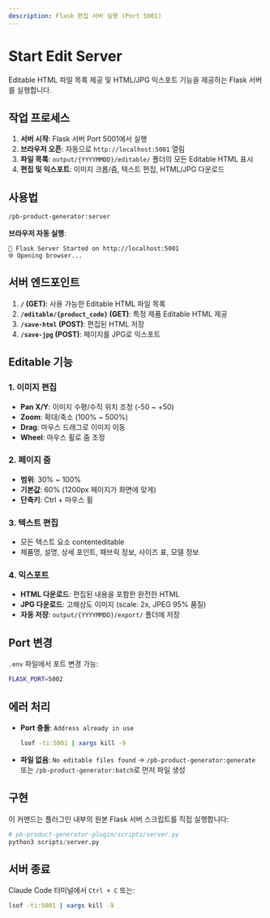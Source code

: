 ```yaml
---
description: Flask 편집 서버 실행 (Port 5001)
---
```


# Start Edit Server

Editable HTML 파일 목록 제공 및 HTML/JPG 익스포트 기능을 제공하는 Flask 서버를 실행합니다.

## 작업 프로세스

1. **서버 시작**: Flask 서버 Port 5001에서 실행
2. **브라우저 오픈**: 자동으로 `http://localhost:5001` 열림
3. **파일 목록**: `output/{YYYYMMDD}/editable/` 폴더의 모든 Editable HTML 표시
4. **편집 및 익스포트**: 이미지 크롭/줌, 텍스트 편집, HTML/JPG 다운로드

## 사용법

```bash
/pb-product-generator:server
```

**브라우저 자동 실행**:
```
🚀 Flask Server Started on http://localhost:5001
🌐 Opening browser...
```

## 서버 엔드포인트

1. **`/` (GET)**: 사용 가능한 Editable HTML 파일 목록
2. **`/editable/{product_code}` (GET)**: 특정 제품 Editable HTML 제공
3. **`/save-html` (POST)**: 편집된 HTML 저장
4. **`/save-jpg` (POST)**: 페이지를 JPG로 익스포트

## Editable 기능

### 1. 이미지 편집
- **Pan X/Y**: 이미지 수평/수직 위치 조정 (-50 ~ +50)
- **Zoom**: 확대/축소 (100% ~ 500%)
- **Drag**: 마우스 드래그로 이미지 이동
- **Wheel**: 마우스 휠로 줌 조정

### 2. 페이지 줌
- **범위**: 30% ~ 100%
- **기본값**: 60% (1200px 페이지가 화면에 맞게)
- **단축키**: Ctrl + 마우스 휠

### 3. 텍스트 편집
- 모든 텍스트 요소 contenteditable
- 제품명, 설명, 상세 포인트, 패브릭 정보, 사이즈 표, 모델 정보

### 4. 익스포트
- **HTML 다운로드**: 편집된 내용을 포함한 완전한 HTML
- **JPG 다운로드**: 고해상도 이미지 (scale: 2x, JPEG 95% 품질)
- **자동 저장**: `output/{YYYYMMDD}/export/` 폴더에 저장

## Port 변경

`.env` 파일에서 포트 변경 가능:
```bash
FLASK_PORT=5002
```

## 에러 처리

- **Port 충돌**: `Address already in use`
  ```bash
  lsof -ti:5001 | xargs kill -9
  ```

- **파일 없음**: `No editable files found`
  → `/pb-product-generator:generate` 또는 `/pb-product-generator:batch`로 먼저 파일 생성

## 구현

이 커맨드는 플러그인 내부의 원본 Flask 서버 스크립트를 직접 실행합니다:

```python
# pb-product-generator-plugin/scripts/server.py
python3 scripts/server.py
```

## 서버 종료

Claude Code 터미널에서 `Ctrl + C` 또는:
```bash
lsof -ti:5001 | xargs kill -9
```

